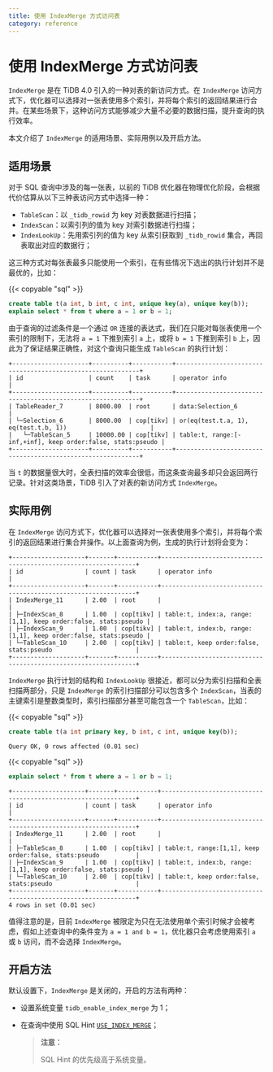 ```yaml
---
title: 使用 IndexMerge 方式访问表
category: reference
---
```


# 使用 IndexMerge 方式访问表

`IndexMerge` 是在 TiDB 4.0 引入的一种对表的新访问方式。在 `IndexMerge` 访问方式下，优化器可以选择对一张表使用多个索引，并将每个索引的返回结果进行合并。在某些场景下，这种访问方式能够减少大量不必要的数据扫描，提升查询的执行效率。

本文介绍了 `IndexMerge` 的适用场景、实际用例以及开启方法。

## 适用场景

对于 SQL 查询中涉及的每一张表，以前的 TiDB 优化器在物理优化阶段，会根据代价估算从以下三种表访问方式中选择一种：

- `TableScan`：以 `_tidb_rowid` 为 key 对表数据进行扫描；
- `IndexScan`：以索引列的值为 key 对索引数据进行扫描；
- `IndexLookUp`：先用索引列的值为 key 从索引获取到 `_tidb_rowid` 集合，再回表取出对应的数据行；

这三种方式对每张表最多只能使用一个索引，在有些情况下选出的执行计划并不是最优的，比如：

{{< copyable "sql" >}}

```sql
create table t(a int, b int, c int, unique key(a), unique key(b));
explain select * from t where a = 1 or b = 1;
```

由于查询的过滤条件是一个通过 `OR` 连接的表达式，我们在只能对每张表使用一个索引的限制下，无法将 `a = 1` 下推到索引 `a` 上，或将 `b = 1` 下推到索引 `b` 上，因此为了保证结果正确性，对这个查询只能生成 `TableScan` 的执行计划：

```
+---------------------+----------+-----------+------------------------------------------------------------+
| id                  | count    | task      | operator info                                              |
+---------------------+----------+-----------+------------------------------------------------------------+
| TableReader_7       | 8000.00  | root      | data:Selection_6                                           |
| └─Selection_6       | 8000.00  | cop[tikv] | or(eq(test.t.a, 1), eq(test.t.b, 1))                       |
|   └─TableScan_5     | 10000.00 | cop[tikv] | table:t, range:[-inf,+inf], keep order:false, stats:pseudo |
+---------------------+----------+-----------+------------------------------------------------------------+
```

当 `t` 的数据量很大时，全表扫描的效率会很低，而这条查询最多却只会返回两行记录。针对这类场景，TiDB 引入了对表的新访问方式 `IndexMerge`。

## 实际用例

在 `IndexMerge` 访问方式下，优化器可以选择对一张表使用多个索引，并将每个索引的返回结果进行集合并操作。以上面查询为例，生成的执行计划将会变为：

```
+--------------------+-------+-----------+---------------------------------------------------------------+
| id                 | count | task      | operator info                                                 |
+--------------------+-------+-----------+---------------------------------------------------------------+
| IndexMerge_11      | 2.00  | root      |                                                               |
| ├─IndexScan_8      | 1.00  | cop[tikv] | table:t, index:a, range:[1,1], keep order:false, stats:pseudo |
| ├─IndexScan_9      | 1.00  | cop[tikv] | table:t, index:b, range:[1,1], keep order:false, stats:pseudo |
| └─TableScan_10     | 2.00  | cop[tikv] | table:t, keep order:false, stats:pseudo                       |
+--------------------+-------+-----------+---------------------------------------------------------------+
```

`IndexMerge` 执行计划的结构和 `IndexLookUp` 很接近，都可以分为索引扫描和全表扫描两部分，只是 `IndexMerge` 的索引扫描部分可以包含多个 `IndexScan`，当表的主键索引是整数类型时，索引扫描部分甚至可能包含一个 `TableScan`，比如：

{{< copyable "sql" >}}

```sql
create table t(a int primary key, b int, c int, unique key(b));
```

```
Query OK, 0 rows affected (0.01 sec)
```

{{< copyable "sql" >}}

```sql
explain select * from t where a = 1 or b = 1;
```

```
+--------------------+-------+-----------+---------------------------------------------------------------+
| id                 | count | task      | operator info                                                 |
+--------------------+-------+-----------+---------------------------------------------------------------+
| IndexMerge_11      | 2.00  | root      |                                                               |
| ├─TableScan_8      | 1.00  | cop[tikv] | table:t, range:[1,1], keep order:false, stats:pseudo          |
| ├─IndexScan_9      | 1.00  | cop[tikv] | table:t, index:b, range:[1,1], keep order:false, stats:pseudo |
| └─TableScan_10     | 2.00  | cop[tikv] | table:t, keep order:false, stats:pseudo                       |
+--------------------+-------+-----------+---------------------------------------------------------------+
4 rows in set (0.01 sec)
```

值得注意的是，目前 `IndexMerge` 被限定为只在无法使用单个索引时候才会被考虑，假如上述查询中的条件变为 `a = 1 and b = 1`，优化器只会考虑使用索引 `a` 或 `b` 访问，而不会选择 `IndexMerge`。

## 开启方法

默认设置下，`IndexMerge` 是关闭的，开启的方法有两种：

- 设置系统变量 `tidb_enable_index_merge` 为 1；
- 在查询中使用 SQL Hint [`USE_INDEX_MERGE`](/dev/reference/performance/optimizer-hints.md#use_index_merget1_name-idx1_name--idx2_name-)；

    > **注意：**
    >
    > SQL Hint 的优先级高于系统变量。

